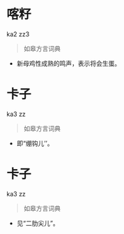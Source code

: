 # 喀籽
ka2 zz3
> 如皋方言词典
- 新母鸡性成熟的鸣声，表示将会生蛋。

# 卡子
ka3 zz
> 如皋方言词典
- 即“绷钩儿’’。

# 卡子
ka3 zz
> 如皋方言词典
- 见“二肋尖儿”。
